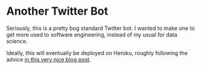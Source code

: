 # Another Twitter Bot

Seriously, this is a pretty bog standard Twitter bot.  I wanted to make one to get more used to software engineering, instead of my usual for data science.

Ideally, this will eventually be deployed on Heroku, roughly following the advice [in this very nice blog post](https://dev.to/emcain/how-to-set-up-a-twitter-bot-with-python-and-heroku-1n39).